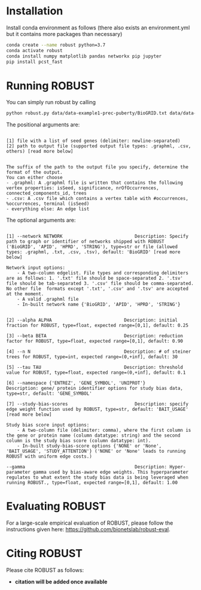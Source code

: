 # Installation

Install conda environment as follows (there also exists an environment.yml but it contains more packages than necessary)
```bash
conda create --name robust python=3.7
conda activate robust
conda install numpy matplotlib pandas networkx pip jupyter
pip install pcst_fast
```

# Running ROBUST

You can simply run robust by calling
```bash
python robust.py data/data-example1-prec-puberty/BioGRID.txt data/data-example1-prec-puberty/prec-pub-seeds.txt prec_puberty.graphml
```
The positional arguments are:
```

[1] file with a list of seed genes (delimiter: newline-separated)
[2] path to output file (supported output file types: .graphml, .csv, others) [read more below]


The suffix of the path to the output file you specify, determine the format of the output.
You can either choose
- .graphml: A .graphml file is written that contains the following vertex properties: isSeed, significance, nrOfOccurrences, connected_components_id, trees
- .csv: A .csv file which contains a vertex table with #occurrences, %occurrences, terminal (isSeed) 
- everything else: An edge list

```



The optional arguments are:
```

[1] --network NETWORK							Description: Specify path to graph or identifier of networks shipped with ROBUST ('BioGRID', 'APID', 'HPRD', 'STRING'), type=str or file (allowed types: .graphml, .txt, .csv, .tsv), default: 'BioGRID' [read more below]

Network input options:
	- A two-column edgelist. File types and corresponding delimiters are as follows: 1. '.txt' file should be space-separated 2. '.tsv' file should be tab-separated 3. '.csv' file should be comma-separated. No other file  formats except '.txt', '.csv' and '.tsv' are accepted at the moment.
	- A valid .graphml file
	- In-built network name {'BioGRID', 'APID', 'HPRD', 'STRING'}


[2] --alpha ALPHA							Description: initial fraction for ROBUST, type=float, expected range=[0,1], default: 0.25

[3] --beta BETA								Description: reduction factor for ROBUST, type=float, expected range=[0,1], default: 0.90

[4] --n N									Description: # of steiner trees for ROBUST, type=int, expected range=(0,+inf], default: 30

[5] --tau TAU								Description: threshold value for ROBUST, type=float, expected range=(0,+inf], default: 0.1

[6] --namespace {'ENTREZ', 'GENE_SYMBOL', 'UNIPROT'}		Description: gene/ protein identifier options for study bias data, type=str, default: 'GENE_SYMBOL'

[7] --study-bias-scores							Description: specify edge weight function used by ROBUST, type=str, default: 'BAIT_USAGE' [read more below]

Study bias score input options:
	- A two-column file (delimiter: comma), where the first column is the gene or protein name (column datatype: string) and the second column is the study bias score (column datatype: int).
	- In-built study-bias-score options {'NONE' or 'None', 'BAIT_USAGE', 'STUDY_ATTENTION'} ('NONE' or 'None' leads to running ROBUST with uniform edge costs.)

--gamma											Description: Hyper-parameter gamma used by bias-aware edge weights. This hyperparameter regulates to what extent the study bias data is being leveraged when running ROBUST., type=float, expected range=[0,1], default: 1.00
```


# Evaluating ROBUST

For a large-scale empirical evaluation of ROBUST, please follow the instructions given here: https://github.com/bionetslab/robust-eval.

# Citing ROBUST

Please cite ROBUST as follows:
- **citation will be added once available**
